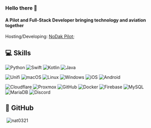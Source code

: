 ### Hello there 👋

#### A Pilot and Full-Stack Developer bringing technology and aviation together

Hosting/Developing: [NoDak Pilot](https://nodakpilot.com/);<br>

## 💻 Skills

  ![Python](https://img.shields.io/badge/-Python-black?style=flat-square&logo=Python)
  ![Swift](https://img.shields.io/badge/-Swift-black?style=flat-square&logo=swift)
  ![Kotlin]( https://img.shields.io/badge/Kotlin-black?style=flat-square&logo=kotlin)
  ![Java](https://img.shields.io/badge/Java-orange?style=flat-square&logo=java)

  ![Unifi](https://img.shields.io/badge/-Unifi-black?style=flat-square&logo=ubiquiti&logoColor=0559C9)
  ![macOS](https://img.shields.io/badge/macOS-black?style=flat-square&logo=apple)
  ![Linux](https://img.shields.io/badge/Linux-black?style=flat-square&logo=linux)
  ![Windows](https://img.shields.io/badge/Windows-black?style=flat-square)
  ![iOS](https://img.shields.io/badge/iOS-black?style=flat-square&logo=apple)
  ![Android](https://img.shields.io/badge/Android-05150C?style=flat-square&logo=android)

  ![Cloudflare](https://img.shields.io/badge/-Cloudflare-black?style=flat-square&logo=cloudflare)
  ![Proxmox](https://img.shields.io/badge/-Proxmox-black?style=flat-square&logo=proxmox)
  ![GitHub](https://img.shields.io/badge/-GitHub-black?style=flat-square&logo=github)
  ![Docker](https://img.shields.io/badge/-Docker-black?style=flat-square&logo=docker)
  ![Firebase](https://img.shields.io/badge/Firebase-black?style=flat-square&logo=firebase)
  ![MySQL](https://img.shields.io/badge/-MySQL-black?style=flat-square&logo=mysql)
  ![MariaDB](https://img.shields.io/badge/MariaDB-black?style=flat-square&logo=mariadb)
  ![Discord](https://img.shields.io/badge/Discord-black?style=flat-square&logo=discord)

## 🚀 GitHub

  <p>&nbsp;<img align="center" src="https://github-readme-stats.vercel.app/api?username=nat0321&show_icons=true&locale=en&theme=vision-friendly-dark" alt="nat0321" /></p>
